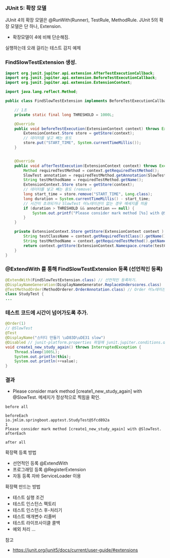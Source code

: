 ### JUnit 5: 확장 모델
JUnit 4의 확장 모델은 @RunWith(Runner), TestRule, MethodRule.
JUnit 5의 확장 모델은 단 하나, Extension.
 - 확장모델이 4에 비해 단순해짐.

실행하는데 오래 걸리는 테스트 감지 예제

### FindSlowTestExtension 생성.
~~~java
import org.junit.jupiter.api.extension.AfterTestExecutionCallback;
import org.junit.jupiter.api.extension.BeforeTestExecutionCallback;
import org.junit.jupiter.api.extension.ExtensionContext;

import java.lang.reflect.Method;

public class FindSlowTestExtension implements BeforeTestExecutionCallback, AfterTestExecutionCallback {

    // 1초
    private static final long THRESHOLD = 1000L;

    @Override
    public void beforeTestExecution(ExtensionContext context) throws Exception {
        ExtensionContext.Store store = getStore(context);
        // 데이터를 넣고 빼는 용도
        store.put("START_TIME", System.currentTimeMillis());
    }


    @Override
    public void afterTestExecution(ExtensionContext context) throws Exception {
        Method requiredTestMethod = context.getRequiredTestMethod();
        SlowTest annotation = requiredTestMethod.getAnnotation(SlowTest.class);
        String testMethodName = requiredTestMethod.getName();
        ExtensionContext.Store store = getStore(context);
        // 데이터를 넣고 빼는 용도 (remove)
        long start_time = store.remove("START_TIME", Long.class);
        long duration = System.currentTimeMillis() - start_time;
        // 시간이 초과되거나 SlowTest 어노테이션이 없는 경우 메세지를 띄움
        if (duration > THRESHOLD && annotation == null) {
            System.out.printf("Please consider mark method [%s] with @SlowTest. \n", testMethodName);
        }
    }

    private ExtensionContext.Store getStore(ExtensionContext context ) {
        String testClassName = context.getRequiredTestClass().getName();
        String testMethodName = context.getRequiredTestMethod().getName();
        return context.getStore(ExtensionContext.Namespace.create(testClassName, testMethodName));
    }
}

~~~

###  @ExtendWith 를 통해 FindSlowTestExtension 등록 (선언적인 등록)
~~~java
@ExtendWith(FindSlowTestExtension.class) // 선언적인 등록하기.
@DisplayNameGeneration(DisplayNameGenerator.ReplaceUnderscores.class)
@TestMethodOrder(MethodOrderer.OrderAnnotation.class) // Order 어노테이션으로 순서를 정함.
class StudyTest {
...
~~~

### 테스트 코드에 시간이 넘어가도록 추가.
~~~java
@Order(1)
// @SlowTest
@Test
@DisplayName("스터디 만들기 \uD83D\uDE31 slow")
@Disabled // junit-platform.properties 파일에 junit.jupiter.conditions.deactivate = org.junit.*DisabledCondition 설정되어있어 무시됨
void create1_new_study_again() throws InterruptedException {
    Thread.sleep(1005L);
    System.out.println(this);
    System.out.println(++value);
}
~~~

### 결과
 - Please consider mark method [create1_new_study_again] with @SlowTest.  메세지가 정상적으로 찍힘을 확인.
~~~
before all

beforeEach
io.jmlim.springboot.apptest.StudyTest@5fcd892a
1
Please consider mark method [create1_new_study_again] with @SlowTest.  
afterEach

after all

~~~


확장팩 등록 방법
 - 선언적인 등록 @ExtendWith
 - 프로그래밍 등록 @RegisterExtension
 - 자동 등록 자바 ServiceLoader 이용

확장팩 만드는 방법
- 테스트 실행 조건
- 테스트 인스턴스 팩토리
- 테스트 인스턴스 후-처리기
- 테스트 매개변수 리졸버
- 테스트 라이프사이클 콜백
- 예외 처리
...

참고
- https://junit.org/junit5/docs/current/user-guide/#extensions
